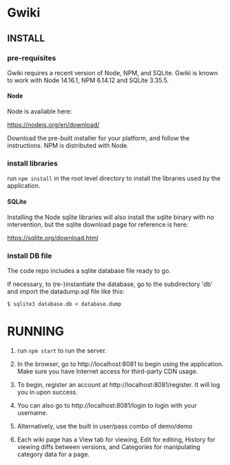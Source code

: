 # Gwiki

## INSTALL 

### pre-requisites

Gwiki requires a recent version of Node, NPM, and SQLite. Gwiki is known to work with Node 14.16.1, NPM 6.14.12 and SQLite 3.35.5.

#### Node

Node is available here:

https://nodejs.org/en/download/

Download the pre-built installer for your platform, and follow the instructions. NPM is distributed with Node. 

### install libraries

run `npm install` in the root level directory to install the libraries used by the application.

#### SQLite

Installing the Node sqlite libraries will also install the sqlite binary with no intervention, but the sqlite download page for reference is here:

https://sqlite.org/download.html 

### install DB file

The code repo includes a sqlite database file ready to go.

If necessary, to (re-)instantiate the database, go to the subdirectory 'db' and import the datadump.sql file like this:

`$ sqlite3 database.db < database.dump`

# RUNNING 

1. run `npm start` to run the server.

2. In the browser, go to http://localhost:8081 to begin using the application. Make sure you have Internet access for third-party CDN usage.

3. To begin, register an account at http://localhost:8081/register. It will log you in upon success.

4. You can also go to http://localhost:8081/login to login with your username.

5. Alternatively, use the built in user/pass combo of demo/demo

6. Each wiki page has a View tab for viewing, Edit for editing, History for viewing diffs between versions, and Categories for manipulating category data for a page.
